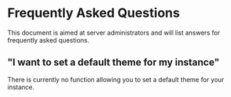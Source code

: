 # Frequently Asked Questions
This document is aimed at server administrators and will list answers for frequently asked questions.

## "I want to set a default theme for my instance"
There is currently no function allowing you to set a default theme for your instance.
